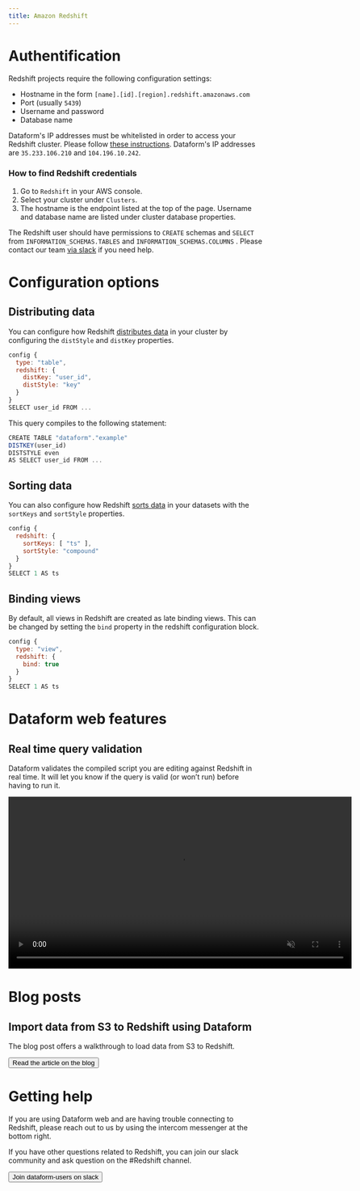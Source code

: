 ```yaml
---
title: Amazon Redshift
---
```


# Authentification

Redshift projects require the following configuration settings:

- Hostname in the form `[name].[id].[region].redshift.amazonaws.com`
- Port (usually `5439`)
- Username and password
- Database name

<div className="bp3-callout bp3-icon-info-sign bp3-intent-warning" markdown="1">
  Dataform's IP addresses must be whitelisted in order to access your Redshift cluster. Please
  follow
  <a
    target="_blank"
    rel="noopener"
    href="https://docs.aws.amazon.com/redshift/latest/gsg/rs-gsg-authorize-cluster-access.html"
  >these instructions</a>. Dataform's IP addresses are <code>35.233.106.210</code> and <code>104.196.10.242</code>.
</div>

### How to find Redshift credentials

1. Go to `Redshift` in your AWS console.
2. Select your cluster under `Clusters`.
3. The hostname is the endpoint listed at the top of the page. Username and database name are listed under cluster database properties.

The Redshift user should have permissions to `CREATE` schemas and `SELECT` from `INFORMATION_SCHEMAS.TABLES` and `INFORMATION_SCHEMAS.COLUMNS` . Please contact our team [via slack](https://join.slack.com/t/dataform-users/shared_invite/zt-dark6b7k-r5~12LjYL1a17Vgma2ru2A) if you need help.

# Configuration options

## Distributing data

You can configure how Redshift <a target="_blank" rel="noopener" href="https://docs.aws.amazon.com/redshift/latest/dg/t_Distributing_data.html#t_data_distribution_concepts">distributes data</a> in your cluster by configuring the `distStyle` and `distKey` properties.

```js
config {
  type: "table",
  redshift: {
    distKey: "user_id",
    distStyle: "key"
  }
}
SELECT user_id FROM ...
```

This query compiles to the following statement:

```js
CREATE TABLE "dataform"."example"
DISTKEY(user_id)
DISTSTYLE even
AS SELECT user_id FROM ...
```

## Sorting data

You can also configure how Redshift <a target="_blank" rel="noopener" href="https://docs.aws.amazon.com/redshift/latest/dg/t_Sorting_data.html">sorts data</a> in your datasets with the `sortKeys` and `sortStyle` properties.

```js
config {
  redshift: {
    sortKeys: [ "ts" ],
    sortStyle: "compound"
  }
}
SELECT 1 AS ts
```

## Binding views

By default, all views in Redshift are created as late binding views. This can be changed by setting the `bind` property in the redshift configuration block.

```js
config {
  type: "view",
  redshift: {
    bind: true
  }
}
SELECT 1 AS ts
```

# Dataform web features

## Real time query validation

Dataform validates the compiled script you are editing against Redshift in real time. It will let you know if the query is valid (or won’t run) before having to run it.

<video autoplay controls loop  muted  width="680" ><source src="https://assets.dataform.co/docs/compilation.mp4" type="video/mp4" ><span>Real time compilation video</span></video>

# Blog posts

## Import data from S3 to Redshift using Dataform

The blog post offers a walkthrough to load data from S3 to Redshift.

<a href="https://dataform.co/blog/import-data-s3-to-redshift"><button>Read the article on the blog</button></a>

# Getting help

If you are using Dataform web and are having trouble connecting to Redshift, please reach out to us by using the intercom messenger at the bottom right.

If you have other questions related to Redshift, you can join our slack community and ask question on the #Redshift channel.

<a href="https://slack.dataform.co"><button>Join dataform-users on slack</button></a>
